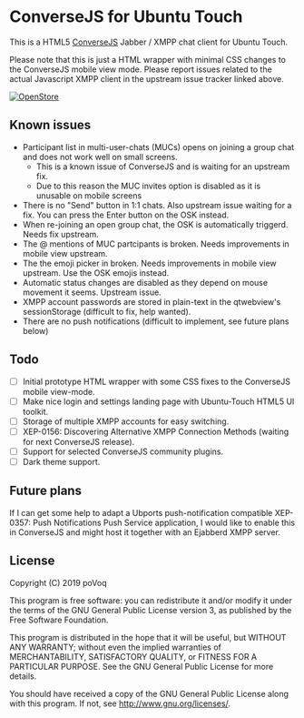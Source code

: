 # ConverseJS for Ubuntu Touch

This is a HTML5 [ConverseJS](https://github.com/conversejs/converse.js/) Jabber / XMPP chat client for Ubuntu Touch.

Please note that this is just a HTML wrapper with minimal CSS changes to the ConverseJS mobile view mode. Please report issues related to the actual Javascript XMPP client in the upstream issue tracker linked above.

[![OpenStore](https://open-store.io/badges/en_US.png)](https://open-store.io/app/conversejs.povoq)

## Known issues
- Participant list in multi-user-chats (MUCs) opens on joining a group chat and does not work well on small screens.
  - This is a known issue of ConverseJS and is waiting for an upstream fix.
  - Due to this reason the MUC invites option is disabled as it is unusable on mobile screens
- There is no "Send" button in 1:1 chats. Also upstream issue waiting for a fix. You can press the Enter button on the OSK instead.
- When re-joining an open group chat, the OSK is automatically triggerd. Needs fix upstream.
- The @ mentions of MUC partcipants is broken. Needs improvements in mobile view upstream.
- The the emoji picker in broken. Needs improvements in mobile view upstream. Use the OSK emojis instead.
- Automatic status changes are disabled as they depend on mouse movement it seems. Upstream issue.
- XMPP account passwords are stored in plain-text in the qtwebview's sessionStorage (difficult to fix, help wanted).
- There are no push notifications (difficult to implement, see future plans below)

## Todo
- [ ] Initial prototype HTML wrapper with some CSS fixes to the ConverseJS mobile view-mode.
- [ ] Make nice login and settings landing page with Ubuntu-Touch HTML5 UI toolkit.
- [ ] Storage of multiple XMPP accounts for easy switching.
- [ ] XEP-0156: Discovering Alternative XMPP Connection Methods (waiting for next ConverseJS release).
- [ ] Support for selected ConverseJS community plugins.
- [ ] Dark theme support.

## Future plans
If I can get some help to adapt a Ubports push-notification compatible XEP-0357: Push Notifications Push Service application, I would like to enable this in ConverseJS and might host it together with an Ejabberd XMPP server.

## License

Copyright (C) 2019  poVoq

This program is free software: you can redistribute it and/or modify it under the terms of the GNU General Public License version 3, as published
by the Free Software Foundation.

This program is distributed in the hope that it will be useful, but WITHOUT ANY WARRANTY; without even the implied warranties of MERCHANTABILITY, SATISFACTORY QUALITY, or FITNESS FOR A PARTICULAR PURPOSE.  See the GNU General Public License for more details.

You should have received a copy of the GNU General Public License along with this program.  If not, see <http://www.gnu.org/licenses/>.
